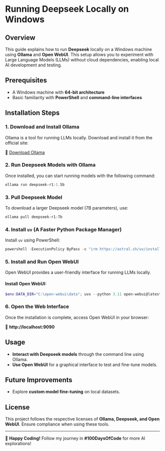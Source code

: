 # Running Deepseek Locally on Windows

## Overview
This guide explains how to run **Deepseek** locally on a Windows machine using **Ollama** and **Open WebUI**. This setup allows you to experiment with Large Language Models (LLMs) without cloud dependencies, enabling local AI development and testing.

## Prerequisites
- A Windows machine with **64-bit architecture**
- Basic familiarity with **PowerShell** and **command-line interfaces**

## Installation Steps

### 1. Download and Install Ollama
Ollama is a tool for running LLMs locally. Download and install it from the official site:

🔗 [Download Ollama](https://ollama.com/download/windows)

### 2. Run Deepseek Models with Ollama
Once installed, you can start running models with the following command:

```powershell
ollama run deepseek-r1:1.5b
```

### 3. Pull Deepseek Model
To download a larger Deepseek model (7B parameters), use:

```powershell
ollama pull deepseek-r1:7b
```

### 4. Install `uv` (A Faster Python Package Manager)
Install `uv` using PowerShell:

```powershell
powershell -ExecutionPolicy ByPass -c "irm https://astral.sh/uv/install.ps1 | iex"
```

### 5. Install and Run Open WebUI
Open WebUI provides a user-friendly interface for running LLMs locally.

#### Install Open WebUI:
```powershell
$env:DATA_DIR="C:\open-webui\data"; uvx --python 3.11 open-webui@latest serve
```

### 6. Open the Web Interface
Once the installation is complete, access Open WebUI in your browser:

🔗 **http://localhost:9090**

## Usage
- **Interact with Deepseek models** through the command line using Ollama.
- **Use Open WebUI** for a graphical interface to test and fine-tune models.

## Future Improvements
- Explore **custom model fine-tuning** on local datasets.

## License
This project follows the respective licenses of **Ollama, Deepseek, and Open WebUI**. Ensure compliance when using these tools.

---
🚀 **Happy Coding!** Follow my journey in **#100DaysOfCode** for more AI explorations!

